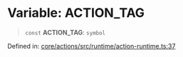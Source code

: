 # Variable: ACTION\_TAG

> `const` **ACTION\_TAG**: `symbol`

Defined in: [core/actions/src/runtime/action-runtime.ts:37](https://github.com/LaWebcapsule/orbits/blob/ced1f82406c9b27931dd9466d50f5c852bcd31bf/core/actions/src/runtime/action-runtime.ts#L37)
